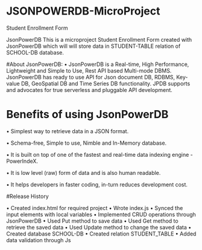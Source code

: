 # JSONPOWERDB-MicroProject
Student Enrollment Form

JsonPowerDB
This is a microproject Student Enrollment Form created with JsonPowerDB which will will store data in STUDENT-TABLE relation of SCHOOL-DB database.

#About JsonPowerDB:
•	JsonPowerDB is a Real-time, High Performance, Lightweight and Simple to Use, Rest API based Multi-mode DBMS. JsonPowerDB has ready to use API for Json document DB, RDBMS, Key-value DB, GeoSpatial DB and Time Series DB functionality. JPDB supports and advocates for true serverless and pluggable API development.

# Benefits of using JsonPowerDB
•	Simplest way to retrieve data in a JSON format.

•	Schema-free, Simple to use, Nimble and In-Memory database.

•	It is built on top of one of the fastest and real-time data indexing engine - PowerIndeX.

•	It is low level (raw) form of data and is also human readable.

•	It helps developers in faster coding, in-turn reduces development cost.

#Release History

•	Created index.html for required project
•	Wrote index.js
•	Synced the input elements with local variables
•	Implemented CRUD operations through JsonPowerDB
•	Used Put method to save data
•	Used Get method to retrieve the saved data
•	Used Update method to change the saved data
•	Created database SCHOOL-DB
•	Created relation STUDENT_TABLE
•	Added data validation through Js

